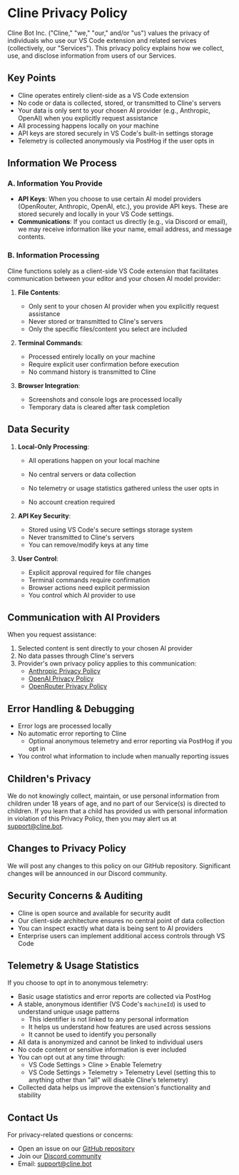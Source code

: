 # Cline Privacy Policy

Cline Bot Inc. ("Cline," "we," "our," and/or "us") values the privacy of individuals who use our VS Code extension and related services (collectively, our "Services"). This privacy policy explains how we collect, use, and disclose information from users of our Services.

## Key Points

-   Cline operates entirely client-side as a VS Code extension
-   No code or data is collected, stored, or transmitted to Cline's servers
-   Your data is only sent to your chosen AI provider (e.g., Anthropic, OpenAI) when you explicitly request assistance
-   All processing happens locally on your machine
-   API keys are stored securely in VS Code's built-in settings storage
-   Telemetry is collected anonymously via PostHog if the user opts in

## Information We Process

### A. Information You Provide

-   **API Keys**: When you choose to use certain AI model providers (OpenRouter, Anthropic, OpenAI, etc.), you provide API keys. These are stored securely and locally in your VS Code settings.
-   **Communications**: If you contact us directly (e.g., via Discord or email), we may receive information like your name, email address, and message contents.

### B. Information Processing

Cline functions solely as a client-side VS Code extension that facilitates communication between your editor and your chosen AI model provider:

1. **File Contents**:

    - Only sent to your chosen AI provider when you explicitly request assistance
    - Never stored or transmitted to Cline's servers
    - Only the specific files/content you select are included

2. **Terminal Commands**:

    - Processed entirely locally on your machine
    - Require explicit user confirmation before execution
    - No command history is transmitted to Cline

3. **Browser Integration**:
    - Screenshots and console logs are processed locally
    - Temporary data is cleared after task completion

## Data Security

1. **Local-Only Processing**:

    - All operations happen on your local machine

    - No central servers or data collection
    - No telemetry or usage statistics gathered unless the user opts in
    - No account creation required

2. **API Key Security**:

    - Stored using VS Code's secure settings storage system
    - Never transmitted to Cline's servers
    - You can remove/modify keys at any time

3. **User Control**:
    - Explicit approval required for file changes
    - Terminal commands require confirmation
    - Browser actions need explicit permission
    - You control which AI provider to use

## Communication with AI Providers

When you request assistance:

1. Selected content is sent directly to your chosen AI provider
2. No data passes through Cline's servers
3. Provider's own privacy policy applies to this communication:
    - [Anthropic Privacy Policy](https://www.anthropic.com/privacy)
    - [OpenAI Privacy Policy](https://openai.com/privacy)
    - [OpenRouter Privacy Policy](https://openrouter.ai/privacy)

## Error Handling & Debugging

-   Error logs are processed locally
-   No automatic error reporting to Cline
    - Optional anonymous telemetry and error reporting via PostHog if you opt in
-   You control what information to include when manually reporting issues

## Children's Privacy

We do not knowingly collect, maintain, or use personal information from children under 18 years of age, and no part of our Service(s) is directed to children. If you learn that a child has provided us with personal information in violation of this Privacy Policy, then you may alert us at support@cline.bot.

## Changes to Privacy Policy

We will post any changes to this policy on our GitHub repository. Significant changes will be announced in our Discord community.

## Security Concerns & Auditing

-   Cline is open source and available for security audit
-   Our client-side architecture ensures no central point of data collection
-   You can inspect exactly what data is being sent to AI providers
-   Enterprise users can implement additional access controls through VS Code

## Telemetry & Usage Statistics

If you choose to opt in to anonymous telemetry:

-   Basic usage statistics and error reports are collected via PostHog
-   A stable, anonymous identifier (VS Code's `machineId`) is used to understand unique usage patterns
    - This identifier is not linked to any personal information
    - It helps us understand how features are used across sessions
    - It cannot be used to identify you personally
-   All data is anonymized and cannot be linked to individual users
-   No code content or sensitive information is ever included
-   You can opt out at any time through:
    - VS Code Settings > Cline > Enable Telemetry
    - VS Code Settings > Telemetry > Telemetry Level (setting this to anything other than "all" will disable Cline's telemetry)
-   Collected data helps us improve the extension's functionality and stability

## Contact Us

For privacy-related questions or concerns:

-   Open an issue on our [GitHub repository](https://github.com/cline/cline)
-   Join our [Discord community](https://discord.gg/cline)
-   Email: support@cline.bot
